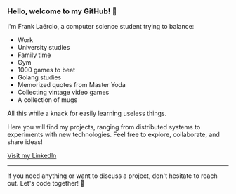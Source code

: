 ### Hello, welcome to my GitHub! 👋

I'm Frank Laércio, a computer science student trying to balance:

- Work
- University studies
- Family time
- Gym
- 1000 games to beat
- Golang studies
- Memorized quotes from Master Yoda
- Collecting vintage video games
- A collection of mugs

All this while a knack for easily learning useless things.

Here you will find my projects, ranging from distributed systems to experiments with new technologies. Feel free to explore, collaborate, and share ideas!

[Visit my Linkedln](https://www.linkedin.com/in/frank-laercio/)

---

If you need anything or want to discuss a project, don't hesitate to reach out. Let's code together! 🚀

